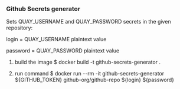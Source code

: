 ### Github Secrets generator
Sets QUAY_USERNAME and QUAY_PASSWORD secrets in the given repository:


login = QUAY_USERNAME plaintext value

password = QUAY_PASSWORD plaintext value


1. build the image
$ docker build -t github-secrets-generator .

2. run command
$ docker run --rm -it github-secrets-generator ${GITHUB_TOKEN} github-org/github-repo ${login} ${password}

